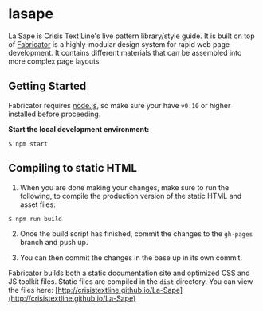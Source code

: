 # lasape

La Sape is Crisis Text Line's live pattern library/style guide. It is built on top of [Fabricator](https://github.com/fbrctr/fabricator) is a highly-modular design system for rapid web page development. It contains different materials that can be assembled into more complex page layouts.

## Getting Started

Fabricator requires [node.js](http://nodejs.org), so make sure your have `v0.10` or higher installed before proceeding.

**Start the local development environment:**

```
$ npm start
```

## Compiling to static HTML

1. When you are done making your changes, make sure to run the following, to compile the production version of the static HTML and asset files:

```
$ npm run build
```

2. Once the build script has finished, commit the changes to the `gh-pages` branch and push up.

3. You can then commit the changes in the base up in its own commit.

Fabricator builds both a static documentation site and optimized CSS and JS toolkit files. Static files are compiled in the `dist` directory. You can view the files here: [http://crisistextline.github.io/La-Sape](http://crisistextline.github.io/La-Sape)

